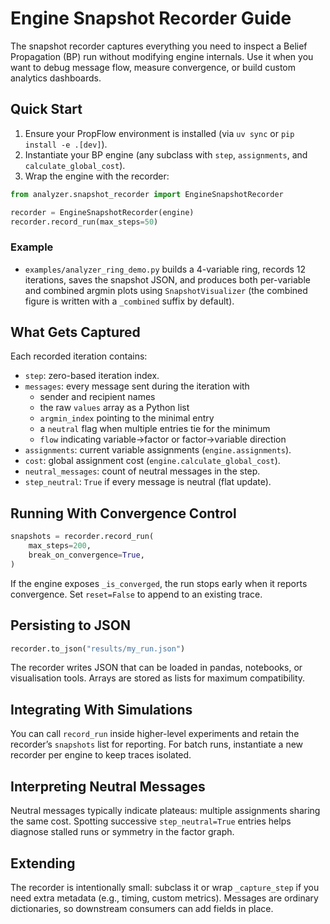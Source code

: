 # Engine Snapshot Recorder Guide

The snapshot recorder captures everything you need to inspect a Belief Propagation (BP) run without modifying engine internals. Use it when you want to debug message flow, measure convergence, or build custom analytics dashboards.

## Quick Start

1. Ensure your PropFlow environment is installed (via `uv sync` or `pip install -e .[dev]`).
2. Instantiate your BP engine (any subclass with `step`, `assignments`, and `calculate_global_cost`).
3. Wrap the engine with the recorder:

```python
from analyzer.snapshot_recorder import EngineSnapshotRecorder

recorder = EngineSnapshotRecorder(engine)
recorder.record_run(max_steps=50)
```

### Example

- `examples/analyzer_ring_demo.py` builds a 4-variable ring, records 12 iterations, saves the snapshot JSON, and produces both per-variable and combined argmin plots using `SnapshotVisualizer` (the combined figure is written with a `_combined` suffix by default).

## What Gets Captured

Each recorded iteration contains:

- `step`: zero-based iteration index.
- `messages`: every message sent during the iteration with
  - sender and recipient names
  - the raw `values` array as a Python list
  - `argmin_index` pointing to the minimal entry
  - a `neutral` flag when multiple entries tie for the minimum
  - `flow` indicating variable→factor or factor→variable direction
- `assignments`: current variable assignments (`engine.assignments`).
- `cost`: global assignment cost (`engine.calculate_global_cost`).
- `neutral_messages`: count of neutral messages in the step.
- `step_neutral`: `True` if every message is neutral (flat update).

## Running With Convergence Control

```python
snapshots = recorder.record_run(
    max_steps=200,
    break_on_convergence=True,
)
```

If the engine exposes `_is_converged`, the run stops early when it reports convergence. Set `reset=False` to append to an existing trace.

## Persisting to JSON

```python
recorder.to_json("results/my_run.json")
```

The recorder writes JSON that can be loaded in pandas, notebooks, or visualisation tools. Arrays are stored as lists for maximum compatibility.

## Integrating With Simulations

You can call `record_run` inside higher-level experiments and retain the recorder’s `snapshots` list for reporting. For batch runs, instantiate a new recorder per engine to keep traces isolated.

## Interpreting Neutral Messages

Neutral messages typically indicate plateaus: multiple assignments sharing the same cost. Spotting successive `step_neutral=True` entries helps diagnose stalled runs or symmetry in the factor graph.

## Extending

The recorder is intentionally small: subclass it or wrap `_capture_step` if you need extra metadata (e.g., timing, custom metrics). Messages are ordinary dictionaries, so downstream consumers can add fields in place.
